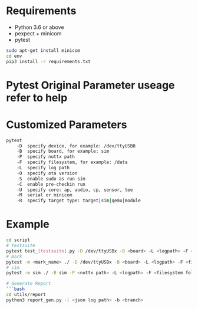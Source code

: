 # Requirements
- Python 3.6 or above
- pexpect + minicom
- pytest
```bash
sudo apt-get install minicom
cd env
pip3 install -r requirements.txt
```

# Pytest Original Parameter useage refer to help
# Customized Parameters
```bash
pytest
    -D  specify device, for example: /dev/ttyUSB0
    -B  specify board, for example: sim
    -P  specify nuttx path
    -F  specify filesystem, for example: /data
    -L  specify log path
    -O  specify ota version
    -S  enable sudo as run sim
    -C  enable pre-checkin run
    -U  specify core: ap, audio, cp, sensor, tee
    -M  serial or minicom
    -R  specify target type: target|sim|qemu|module

```
# Example
```bash
cd script
# testsuite
pytest test_[testsuite].py -D /dev/ttyUSBx -B <board> -L <logpath> -F <filesystem folder> -P <nuttx path> -R <target|sim|qemu|module>
# mark
pytest -m <mark_name> ./ -D /dev/ttyUSBx -B <board> -L <logpath> -F <filesystem folder> -P <nuttx path> -R <target|sim|qemu|module> --json=<logpath>/pytest.json
# sim
pytest -m sim ./ -B sim -P <nuttx path> -L <logpath> -F <filesystem folder> -P <nuttx path> -R <target|sim|qemu|module> --json=<logpath>/pytest.json

# Generate Report
```bash
cd utils/report
python3 report_gen.py -l <json log path> -b <branch>
```
